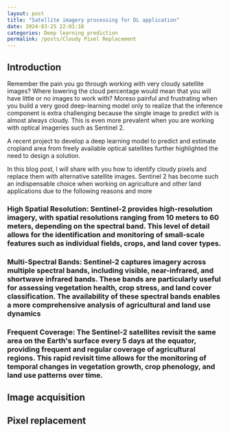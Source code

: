 ```yaml
---
layout: post
title: "Satellite imagery processing for DL application"
date: 2024-03-25 22:01:18
categories: Deep learning prediction
permalink: /posts/Cloudy Pixel Replacement
---
```

## Introduction
Remember the pain you go through working with very cloudy satellite images? Where lowering the cloud percentage would mean that you will have little or no images to work with? Moreso painful and frustrating when you build a very good deep-learning model only to realize that the inference component is extra challenging because the single image to predict with is almost always cloudy. This is even more prevalent when you are working with optical imageries such as Sentinel 2.

A recent project to develop a deep learning model to predict and estimate cropland area from freely available optical satellites further  highlighted the need to design a solution.  



In this blog post, I will share with you how to identify cloudy pixels and replace them with alternative satellite images.
Sentinel 2 has become such an indispensable choice when working on agriculture and other land  applications due to the following reasons and more 

### High Spatial Resolution: Sentinel-2 provides high-resolution imagery, with spatial resolutions ranging from 10 meters to 60 meters, depending on the spectral band. This level of detail allows for the identification and monitoring of small-scale features such as individual fields, crops, and land cover types.
### Multi-Spectral Bands: Sentinel-2 captures imagery across multiple spectral bands, including visible, near-infrared, and shortwave infrared bands. These bands are particularly useful for assessing vegetation health, crop stress, and land cover classification. The availability of these spectral bands enables a more comprehensive analysis of agricultural and land use dynamics

### Frequent Coverage: The Sentinel-2 satellites revisit the same area on the Earth's surface every 5 days at the equator, providing frequent and regular coverage of agricultural regions. This rapid revisit time allows for the monitoring of temporal changes in vegetation growth, crop phenology, and land use patterns over time.


## Image acquisition 

## Pixel replacement
